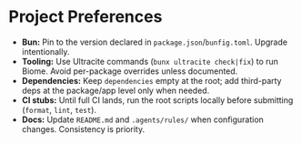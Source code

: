 # Project Preferences

- **Bun:** Pin to the version declared in `package.json`/`bunfig.toml`. Upgrade intentionally.
- **Tooling:** Use Ultracite commands (`bunx ultracite check|fix`) to run Biome. Avoid per-package overrides unless documented.
- **Dependencies:** Keep `dependencies` empty at the root; add third-party deps at the package/app level only when needed.
- **CI stubs:** Until full CI lands, run the root scripts locally before submitting (`format`, `lint`, `test`).
- **Docs:** Update `README.md` and `.agents/rules/` when configuration changes. Consistency is priority.
